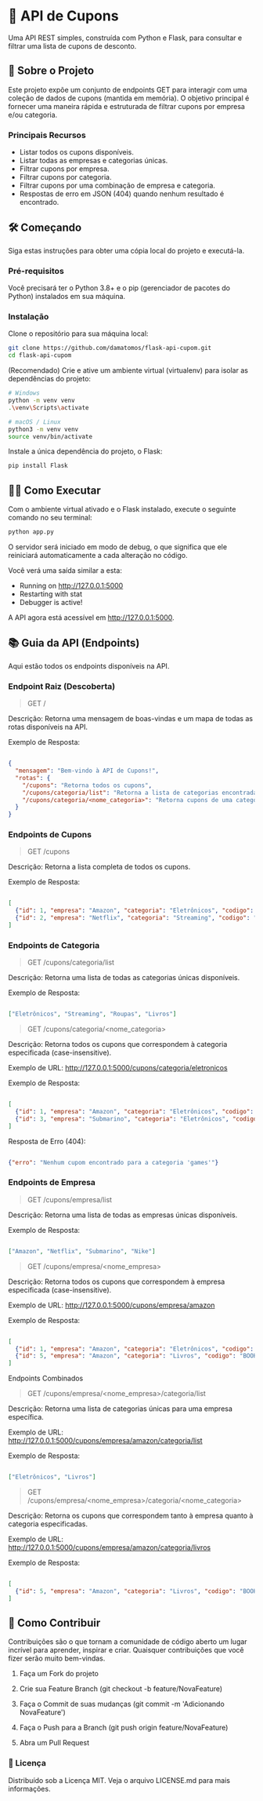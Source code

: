 # 🚀 API de Cupons
Uma API REST simples, construída com Python e Flask, para consultar e filtrar uma lista de cupons de desconto.

## 📖 Sobre o Projeto
Este projeto expõe um conjunto de endpoints GET para interagir com uma coleção de dados de cupons (mantida em memória). 
O objetivo principal é fornecer uma maneira rápida e estruturada de filtrar cupons por empresa e/ou categoria.

### Principais Recursos
- Listar todos os cupons disponíveis.
- Listar todas as empresas e categorias únicas.
- Filtrar cupons por empresa.
- Filtrar cupons por categoria.
- Filtrar cupons por uma combinação de empresa e categoria.
- Respostas de erro em JSON (404) quando nenhum resultado é encontrado.

## 🛠️ Começando
Siga estas instruções para obter uma cópia local do projeto e executá-la.

### Pré-requisitos
Você precisará ter o Python 3.8+ e o pip (gerenciador de pacotes do Python) instalados em sua máquina.

### Instalação
Clone o repositório para sua máquina local:

```sh
git clone https://github.com/damatomos/flask-api-cupom.git
cd flask-api-cupom
```

(Recomendado) Crie e ative um ambiente virtual (virtualenv) para isolar as dependências do projeto:
```sh
# Windows
python -m venv venv
.\venv\Scripts\activate
```
```sh
# macOS / Linux
python3 -m venv venv
source venv/bin/activate
```

Instale a única dependência do projeto, o Flask:

```sh
pip install Flask
```

## 🏃‍♀️ Como Executar
Com o ambiente virtual ativado e o Flask instalado, execute o seguinte comando no seu terminal:

```sh
python app.py
```
O servidor será iniciado em modo de debug, o que significa que ele reiniciará automaticamente a cada alteração no código.

Você verá uma saída similar a esta:

 * Running on http://127.0.0.1:5000
 * Restarting with stat
 * Debugger is active!

A API agora está acessível em http://127.0.0.1:5000.

## 📚 Guia da API (Endpoints)
Aqui estão todos os endpoints disponíveis na API.

### Endpoint Raiz (Descoberta)
> GET /

Descrição: Retorna uma mensagem de boas-vindas e um mapa de todas as rotas disponíveis na API.

Exemplo de Resposta:

```JSON

{
  "mensagem": "Bem-vindo à API de Cupons!",
  "rotas": {
    "/cupons": "Retorna todos os cupons",
    "/cupons/categoria/list": "Retorna a lista de categorias encontradas",
    "/cupons/categoria/<nome_categoria>": "Retorna cupons de uma categoria"
  }
}
```

### Endpoints de Cupons
> GET /cupons

Descrição: Retorna a lista completa de todos os cupons.

Exemplo de Resposta:

```JSON

[
  {"id": 1, "empresa": "Amazon", "categoria": "Eletrônicos", "codigo": "AMZ10", "desconto": "10%"},
  {"id": 2, "empresa": "Netflix", "categoria": "Streaming", "codigo": "NET20", "desconto": "20%"}
]
```

### Endpoints de Categoria
> GET /cupons/categoria/list

Descrição: Retorna uma lista de todas as categorias únicas disponíveis.

Exemplo de Resposta:

```JSON

["Eletrônicos", "Streaming", "Roupas", "Livros"]
```

>  GET /cupons/categoria/<nome_categoria>

Descrição: Retorna todos os cupons que correspondem à categoria especificada (case-insensitive).

Exemplo de URL: http://127.0.0.1:5000/cupons/categoria/eletronicos

Exemplo de Resposta:

```JSON

[
  {"id": 1, "empresa": "Amazon", "categoria": "Eletrônicos", "codigo": "AMZ10", "desconto": "10%"},
  {"id": 3, "empresa": "Submarino", "categoria": "Eletrônicos", "codigo": "SUB15", "desconto": "15%"}
]
```

Resposta de Erro (404):

```JSON

{"erro": "Nenhum cupom encontrado para a categoria 'games'"}
```

### Endpoints de Empresa
> GET /cupons/empresa/list

Descrição: Retorna uma lista de todas as empresas únicas disponíveis.

Exemplo de Resposta:

```JSON

["Amazon", "Netflix", "Submarino", "Nike"]
```

> GET /cupons/empresa/<nome_empresa>

Descrição: Retorna todos os cupons que correspondem à empresa especificada (case-insensitive).

Exemplo de URL: http://127.0.0.1:5000/cupons/empresa/amazon

Exemplo de Resposta:

```JSON

[
  {"id": 1, "empresa": "Amazon", "categoria": "Eletrônicos", "codigo": "AMZ10", "desconto": "10%"},
  {"id": 5, "empresa": "Amazon", "categoria": "Livros", "codigo": "BOOK5", "desconto": "5%"}
]
```

Endpoints Combinados
> GET /cupons/empresa/<nome_empresa>/categoria/list

Descrição: Retorna uma lista de categorias únicas para uma empresa específica.

Exemplo de URL: http://127.0.0.1:5000/cupons/empresa/amazon/categoria/list

Exemplo de Resposta:

```JSON

["Eletrônicos", "Livros"]
```

> GET /cupons/empresa/<nome_empresa>/categoria/<nome_categoria>

Descrição: Retorna os cupons que correspondem tanto à empresa quanto à categoria especificadas.

Exemplo de URL: http://127.0.0.1:5000/cupons/empresa/amazon/categoria/livros

Exemplo de Resposta:

```JSON

[
  {"id": 5, "empresa": "Amazon", "categoria": "Livros", "codigo": "BOOK5", "desconto": "5%"}
]
```

## 🤝 Como Contribuir
Contribuições são o que tornam a comunidade de código aberto um lugar incrível para aprender, inspirar e criar. 
Quaisquer contribuições que você fizer serão muito bem-vindas.

1. Faça um Fork do projeto

2. Crie sua Feature Branch (git checkout -b feature/NovaFeature)

3. Faça o Commit de suas mudanças (git commit -m 'Adicionando NovaFeature')

4. Faça o Push para a Branch (git push origin feature/NovaFeature)

5. Abra um Pull Request

### 📄 Licença
Distribuído sob a Licença MIT. 
Veja o arquivo LICENSE.md para mais informações.
